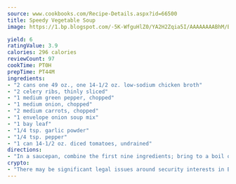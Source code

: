 ```yaml
---
source: www.cookbooks.com/Recipe-Details.aspx?id=66500
title: Speedy Vegetable Soup
image: https://1.bp.blogspot.com/-5K-WfguHlZ0/YA2H2Zqia5I/AAAAAAAABhM/Bdgu68p4aG0Q6jWdy3eGaUXSKw5p3sdxwCLcBGAsYHQ/s324/7.png

yield: 6
ratingValue: 3.9
calories: 296 calories
reviewCount: 97
cookTime: PT0H
prepTime: PT44M
ingredients:
- "2 cans one 49 oz., one 14-1/2 oz. low-sodium chicken broth"
- "2 celery ribs, thinly sliced"
- "1 medium green pepper, chopped"
- "1 medium onion, chopped"
- "2 medium carrots, chopped"
- "1 envelope onion soup mix"
- "1 bay leaf"
- "1/4 tsp. garlic powder"
- "1/4 tsp. pepper"
- "1 can 14-1/2 oz. diced tomatoes, undrained"
directions:
- "In a saucepan, combine the first nine ingredients; bring to a boil over medium heat. Reduce heat; cover and simmer for 15 - 20 or until vegetables are tender. Add tomatoes; heat through. Remove bay leaf before serving."
crypto:
- "There may be significant legal issues around security interests in Bitcoin."
---
```

